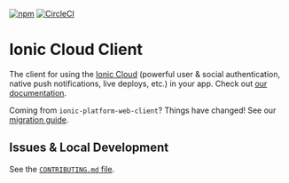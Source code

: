 [![npm](https://img.shields.io/npm/v/@ionic/cloud.svg?maxAge=2592000)](https://www.npmjs.com/package/@ionic/cloud)
[![CircleCI](https://circleci.com/gh/driftyco/ionic-cloud.svg?style=shield)](https://circleci.com/gh/driftyco/ionic-cloud)

# Ionic Cloud Client

The client for using the [Ionic Cloud](http://ionic.io/) (powerful user &
social authentication, native push notifications, live deploys, etc.) in your
app. Check out [our documentation](http://docs.ionic.io).

Coming from `ionic-platform-web-client`? Things have changed! See our
[migration
guide](https://github.com/driftyco/ionic-cloud/wiki/Migration-Guide).

## Issues & Local Development

See the [`CONTRIBUTING.md`
file](https://github.com/driftyco/ionic-cloud/blob/master/CONTRIBUTING.md).
